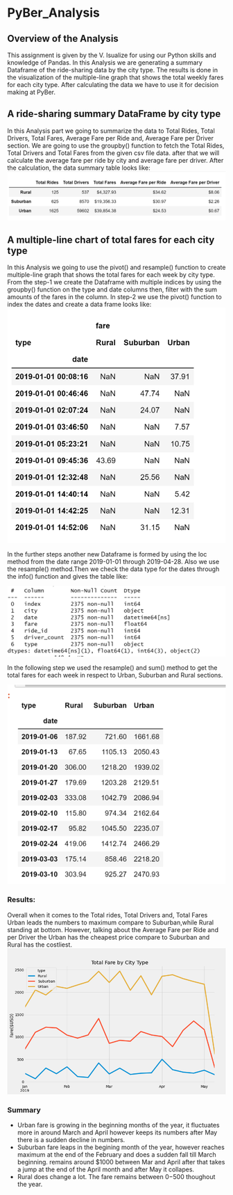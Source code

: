 # PyBer_Analysis
## Overview of the Analysis

  This assignment is given by the V. Isualize for using our Python skills and knowledge of Pandas. In this Analysis we are generating a summary Dataframe of the ride-sharing data by the city type. The results is done in the visualization of the multiple-line graph that shows the total weekly fares for each city type. After calculating the data we have to use it for decision making at PyBer.
  
## A ride-sharing summary DataFrame by city type
  In this Analysis part we going to summarize the data to Total Rides, Total Drivers, Total Fares, Average Fare per Ride and, Average Fare per Driver section. 
  We are going to use the groupby() function to fetch the Total Rides, Total Drivers and Total Fares from the given csv file data. after that we will calculate the average fare per ride by city and average fare per driver. 
  After the calculation, the data summary table looks like: 
![The PyBer Summary](https://github.com/urvish7/PyBer_Analysis/blob/main/Extra%20Pics/pybersummary1.png)
 
 
 ## A multiple-line chart of total fares for each city type 
   In this Analysis we going to use the pivot() and resample() function to create multiple-line graph that shows the total fares for each week by city type.
   From the step-1 we create the Dataframe with multiple indices by using the groupby() function on the type and date columns then, filter with the sum amounts of the fares in the column. In step-2 we use the pivot() function to index the dates and create a data frame looks like: 
 ![pivot function use](https://github.com/urvish7/PyBer_Analysis/blob/main/Extra%20Pics/Pivotfunction.png)

 In the further steps another new Dataframe is formed by using the loc method from the date range 2019-01-01 through 2019-04-28. Also we use the resample() method.Then we check the data type for the dates through the info() function and gives the table like:
 
![info fucntion for date](https://github.com/urvish7/PyBer_Analysis/blob/main/Extra%20Pics/date_info.png)
 
 
In the following step we used the resample() and sum() method to get the total fares for each week in respect to Urban, Suburban and Rural sections.

![the resample function table](https://github.com/urvish7/PyBer_Analysis/blob/main/Extra%20Pics/resample.png) 
 
  
### Results: 
  Overall when it comes to the Total rides, Total Drivers  and, Total Fares Urban leads the numbers to maximum compare to Suburban,while Rural standing at bottom. However, talking about the Average Fare per Ride and per Driver the Urban has the cheapest price compare to Suburban and Rural has the costliest. 
![graphical view](https://github.com/urvish7/PyBer_Analysis/blob/main/analysis/PyBer_fare_summary.png)

### Summary
 - Urban fare is growing in the beginning months of the year, it fluctuates more in around March and April however keeps its numbers after May there is a sudden decline in numbers.
 - Suburban fare leaps in the begining month of the year, however reaches maximum at the end of the February and does a sudden fall till March beginning. remains around $1000 between Mar and April after that takes a jump at the end of the April month and after May it collapes.
 - Rural does change a lot. The fare remains between $0-$500 thoughout the year. 
